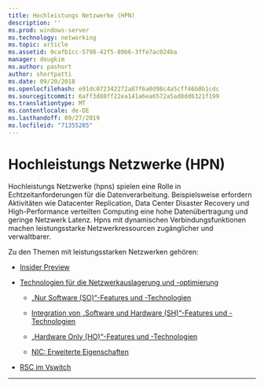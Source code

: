 ```yaml
---
title: Hochleistungs Netzwerke (HPN)
description: ''
ms.prod: windows-server
ms.technology: networking
ms.topic: article
ms.assetid: 0cafb1cc-5798-42f5-89b6-3ffe7ac024ba
manager: dougkim
ms.author: pashort
author: shortpatti
ms.date: 09/20/2018
ms.openlocfilehash: e91dc072342272a87f6a0d98c4a5cff46b0b1cdc
ms.sourcegitcommit: 6aff3d88ff22ea141a6ea6572a5ad8dd6321f199
ms.translationtype: MT
ms.contentlocale: de-DE
ms.lasthandoff: 09/27/2019
ms.locfileid: "71355285"
---
```

# <a name="high-performance-networking-hpn"></a>Hochleistungs Netzwerke (HPN)

Hochleistungs Netzwerke (hpns) spielen eine Rolle in Echtzeitanforderungen für die Datenverarbeitung. Beispielsweise erfordern Aktivitäten wie Datacenter Replication, Data Center Disaster Recovery und High-Performance verteilten Computing eine hohe Datenübertragung und geringe Netzwerk Latenz. Hpns mit dynamischen Verbindungsfunktionen machen leistungsstarke Netzwerkressourcen zugänglicher und verwaltbarer. 


Zu den Themen mit leistungsstarken Netzwerken gehören:

- [Insider Preview](hpn-insider-preview.md)

- [Technologien für die Netzwerkauslagerung und -optimierung](network-offload-and-optimization.md)

  - [„Nur Software (SO)“-Features und -Technologien](hpn-software-only-features.md)

  - [Integration von „Software und Hardware (SH)“-Features und -Technologien](hpn-software-hardware-features.md)

  - [„Hardware Only (HO)“-Features und -Technologien](hpn-hardware-only-features.md)

  - [NIC: Erweiterte Eigenschaften](hpn-nic-advanced-properties.md)

- [RSC im Vswitch](rsc-in-the-vswitch.md)

---